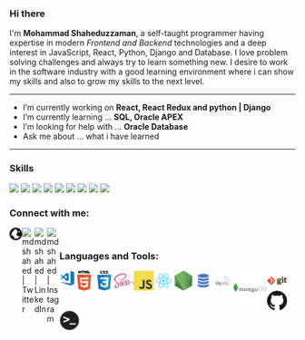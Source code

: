 ### Hi there 

I'm <strong>Mohammad Shaheduzzaman</strong>, a self-taught programmer having expertise in modern <i>Frontend and Backend</i> technologies and a deep interest in JavaScript, React, Python, Django and Database. I love problem solving challenges and always try to learn something new. I desire to work in the software industry with a good learning environment where i can show my skills and also to grow my skills to the next level.
<hr style="color:blue; font-size:1px">

<ul>
  <li>I’m currently working on <strong>React, React Redux and python | Django</strong></li>
  <li>I’m currently learning ... <strong>SQL, Oracle APEX</strong></li>
  <li>I’m looking for help with ... <strong>Oracle Database</strong></li>
  <li>Ask me about ... what i have learned</li>
</ul>
<hr style="height:1px; font-size:1px">

### Skills


  <a target="_blank" rel="noopener noreferrer" href="https://camo.githubusercontent.com/a3d97a38601c215d653c7136d26fb50ede2a7a54cac5864e512f78d02d2078e0/68747470733a2f2f696d672e736869656c64732e696f2f62616467652f68746d6c2532302d6f72616e67652e7376673f267374796c653d666f722d7468652d6261646765"><img src="https://camo.githubusercontent.com/a3d97a38601c215d653c7136d26fb50ede2a7a54cac5864e512f78d02d2078e0/68747470733a2f2f696d672e736869656c64732e696f2f62616467652f68746d6c2532302d6f72616e67652e7376673f267374796c653d666f722d7468652d6261646765" data-canonical-src="https://img.shields.io/badge/html%20-orange.svg?&amp;style=for-the-badge" style="max-width:100%;"></a>
  <a target="_blank" rel="noopener noreferrer" href="https://camo.githubusercontent.com/dc4cd726f2f26f0d923df8c47f5a9a5e8fbd46d51137315591f896aa989ed1ea/68747470733a2f2f696d672e736869656c64732e696f2f62616467652f6373732532302d2532333030383566662e7376673f267374796c653d666f722d7468652d6261646765"><img src="https://camo.githubusercontent.com/dc4cd726f2f26f0d923df8c47f5a9a5e8fbd46d51137315591f896aa989ed1ea/68747470733a2f2f696d672e736869656c64732e696f2f62616467652f6373732532302d2532333030383566662e7376673f267374796c653d666f722d7468652d6261646765" data-canonical-src="https://img.shields.io/badge/css%20-%230085ff.svg?&amp;style=for-the-badge" style="max-width:100%;"></a>
  <a target="_blank" rel="noopener noreferrer" href="https://camo.githubusercontent.com/4766abca79c43e090b3cc4807c9ace4135700dd3cd6fe2298762aaea6760aa1f/68747470733a2f2f696d672e736869656c64732e696f2f62616467652f626f6f7473747261702532302d2532333939353764322e7376673f267374796c653d666f722d7468652d6261646765"><img src="https://camo.githubusercontent.com/4766abca79c43e090b3cc4807c9ace4135700dd3cd6fe2298762aaea6760aa1f/68747470733a2f2f696d672e736869656c64732e696f2f62616467652f626f6f7473747261702532302d2532333939353764322e7376673f267374796c653d666f722d7468652d6261646765" data-canonical-src="https://img.shields.io/badge/bootstrap%20-%239957d2.svg?&amp;style=for-the-badge" style="max-width:100%;"></a>
  <a target="_blank" rel="noopener noreferrer" href="https://camo.githubusercontent.com/b0090613fcddcf78ee83752b24149ad5a33545cf03428f850b864b09968ee9df/68747470733a2f2f696d672e736869656c64732e696f2f62616467652f736373732532302d2532336666613266322e7376673f267374796c653d666f722d7468652d6261646765"><img src="https://camo.githubusercontent.com/b0090613fcddcf78ee83752b24149ad5a33545cf03428f850b864b09968ee9df/68747470733a2f2f696d672e736869656c64732e696f2f62616467652f736373732532302d2532336666613266322e7376673f267374796c653d666f722d7468652d6261646765" data-canonical-src="https://img.shields.io/badge/scss%20-%23ffa2f2.svg?&amp;style=for-the-badge" style="max-width:100%;"></a>
  <a target="_blank" rel="noopener noreferrer" href="https://camo.githubusercontent.com/ebf542e2850fe455ae692e1009e474dadce62dfc56afa932501de286a5247341/68747470733a2f2f696d672e736869656c64732e696f2f62616467652f6a6176617363726970742532302d2532336664666630302e7376673f267374796c653d666f722d7468652d6261646765"><img src="https://camo.githubusercontent.com/ebf542e2850fe455ae692e1009e474dadce62dfc56afa932501de286a5247341/68747470733a2f2f696d672e736869656c64732e696f2f62616467652f6a6176617363726970742532302d2532336664666630302e7376673f267374796c653d666f722d7468652d6261646765" data-canonical-src="https://img.shields.io/badge/javascript%20-%23fdff00.svg?&amp;style=for-the-badge" style="max-width:100%;"></a>
  <a target="_blank" rel="noopener noreferrer" href="https://camo.githubusercontent.com/bbb00b5e09f9d2f07bed8381739557da62c93a571bf17d461f40af6edc946e67/68747470733a2f2f696d672e736869656c64732e696f2f62616467652f72656163742532302d626c61636b2e7376673f267374796c653d666f722d7468652d6261646765"><img src="https://camo.githubusercontent.com/bbb00b5e09f9d2f07bed8381739557da62c93a571bf17d461f40af6edc946e67/68747470733a2f2f696d672e736869656c64732e696f2f62616467652f72656163742532302d626c61636b2e7376673f267374796c653d666f722d7468652d6261646765" data-canonical-src="https://img.shields.io/badge/react%20-black.svg?&amp;style=for-the-badge" style="max-width:100%;"></a>
  <a target="_blank" rel="noopener noreferrer" href="https://camo.githubusercontent.com/d8cacf8568e0dc90dc23e3e09f7e1d46da1b90aab305fa13834828032419b5fd/68747470733a2f2f696d672e736869656c64732e696f2f62616467652f6e6f64652e6a732532302d2532333664633132642e7376673f267374796c653d666f722d7468652d6261646765"><img src="https://camo.githubusercontent.com/d8cacf8568e0dc90dc23e3e09f7e1d46da1b90aab305fa13834828032419b5fd/68747470733a2f2f696d672e736869656c64732e696f2f62616467652f6e6f64652e6a732532302d2532333664633132642e7376673f267374796c653d666f722d7468652d6261646765" data-canonical-src="https://img.shields.io/badge/node.js%20-%236dc12d.svg?&amp;style=for-the-badge" style="max-width:100%;"></a>
  <a target="_blank" rel="noopener noreferrer" href="https://camo.githubusercontent.com/edcb54baa5edbe2b46368b1d4d0d8d77cb6cbbc5e869a87f5c86462b89588929/68747470733a2f2f696d672e736869656c64732e696f2f62616467652f6d6174657269616c25323075692532302d2532333238636566662e7376673f267374796c653d666f722d7468652d6261646765"><img src="https://camo.githubusercontent.com/edcb54baa5edbe2b46368b1d4d0d8d77cb6cbbc5e869a87f5c86462b89588929/68747470733a2f2f696d672e736869656c64732e696f2f62616467652f6d6174657269616c25323075692532302d2532333238636566662e7376673f267374796c653d666f722d7468652d6261646765" data-canonical-src="https://img.shields.io/badge/material%20ui%20-%2328ceff.svg?&amp;style=for-the-badge" style="max-width:100%;"></a>
  <a target="_blank" rel="noopener noreferrer" href="https://camo.githubusercontent.com/06529f1a1bf4588ed5ab2eafb6be1bbcbb94e671a5db4dd884cd0e3dd8d38e2c/68747470733a2f2f696d672e736869656c64732e696f2f62616467652f6d6f6e676f64622532302d2532333638653536332e7376673f267374796c653d666f722d7468652d6261646765"><img src="https://camo.githubusercontent.com/06529f1a1bf4588ed5ab2eafb6be1bbcbb94e671a5db4dd884cd0e3dd8d38e2c/68747470733a2f2f696d672e736869656c64732e696f2f62616467652f6d6f6e676f64622532302d2532333638653536332e7376673f267374796c653d666f722d7468652d6261646765" data-canonical-src="https://img.shields.io/badge/mongodb%20-%2368e563.svg?&amp;style=for-the-badge" style="max-width:100%;"></a> 

### Connect with me:
[<img align="left" alt="powerxit.com" width="22px" src="https://raw.githubusercontent.com/iconic/open-iconic/master/svg/globe.svg" />][website]
[<img align="left" alt="mdshahed | Twitter" width="22px" src="https://cdn.jsdelivr.net/npm/simple-icons@v3/icons/twitter.svg" />][twitter]
[<img align="left" alt="mdshahed | LinkedIn" width="22px" src="https://cdn.jsdelivr.net/npm/simple-icons@v3/icons/linkedin.svg" />][linkedin]
[<img align="left" alt="mdshahed | Instagram" width="22px" src="https://cdn.jsdelivr.net/npm/simple-icons@v3/icons/instagram.svg" />][instagram]

<br />

### Languages and Tools:
<img align="left" alt="Visual Studio Code" width="26px" src="https://raw.githubusercontent.com/github/explore/80688e429a7d4ef2fca1e82350fe8e3517d3494d/topics/visual-studio-code/visual-studio-code.png" />
<img align="left" alt="HTML5" width="35px" src="https://raw.githubusercontent.com/github/explore/80688e429a7d4ef2fca1e82350fe8e3517d3494d/topics/html/html.png" />
<img align="left" alt="CSS3" width="35px" src="https://raw.githubusercontent.com/github/explore/80688e429a7d4ef2fca1e82350fe8e3517d3494d/topics/css/css.png" />
<img align="left" alt="Sass" width="35px" src="https://raw.githubusercontent.com/github/explore/80688e429a7d4ef2fca1e82350fe8e3517d3494d/topics/sass/sass.png" />
<img align="left" alt="JavaScript" width="35px" src="https://raw.githubusercontent.com/github/explore/80688e429a7d4ef2fca1e82350fe8e3517d3494d/topics/javascript/javascript.png" />
<img align="left" alt="React" width="35px" src="https://raw.githubusercontent.com/github/explore/80688e429a7d4ef2fca1e82350fe8e3517d3494d/topics/react/react.png" />
<img align="left" alt="Node.js" width="35px" src="https://raw.githubusercontent.com/github/explore/80688e429a7d4ef2fca1e82350fe8e3517d3494d/topics/nodejs/nodejs.png" />
<img align="left" alt="SQL" width="35px" src="https://raw.githubusercontent.com/github/explore/80688e429a7d4ef2fca1e82350fe8e3517d3494d/topics/sql/sql.png" />
<img align="left" alt="MySQL" width="35px" src="https://raw.githubusercontent.com/github/explore/80688e429a7d4ef2fca1e82350fe8e3517d3494d/topics/mysql/mysql.png" />
<img align="left" alt="MongoDB" width="60px" src="https://raw.githubusercontent.com/github/explore/80688e429a7d4ef2fca1e82350fe8e3517d3494d/topics/mongodb/mongodb.png" />
<img align="left" alt="Git" width="35px" src="https://raw.githubusercontent.com/github/explore/80688e429a7d4ef2fca1e82350fe8e3517d3494d/topics/git/git.png" />
<img align="left" alt="GitHub" width="35px" src="https://raw.githubusercontent.com/github/explore/78df643247d429f6cc873026c0622819ad797942/topics/github/github.png" />
<img align="left" alt="Terminal" width="35px" src="https://raw.githubusercontent.com/github/explore/80688e429a7d4ef2fca1e82350fe8e3517d3494d/topics/terminal/terminal.png" />
  

[website]: https://powerxit.com
[twitter]: https://twitter.com/m_shaheduzzaman
[instagram]: https://instagram.com/mohammadshaheduzzamanshahed
[linkedin]: https://linkedin.com/in/mohammed-shaheduzzaman-shahed
